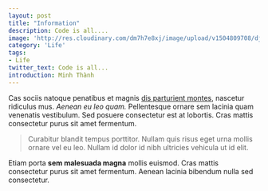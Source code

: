 ```yaml
---
layout: post
title: "Information"
description: Code is all....
image: 'http://res.cloudinary.com/dm7h7e8xj/image/upload/v1504809708/django_g7djdj.jpg'
category: 'Life'
tags:
- Life
twitter_text: Code is all...
introduction: Minh Thành
---
```


Cas sociis natoque penatibus et magnis <a href="#">dis parturient montes</a>, nascetur ridiculus mus. *Aenean eu leo quam.* Pellentesque ornare sem lacinia quam venenatis vestibulum. Sed posuere consectetur est at lobortis. Cras mattis consectetur purus sit amet fermentum.

> Curabitur blandit tempus porttitor. Nullam quis risus eget urna mollis ornare vel eu leo. Nullam id dolor id nibh ultricies vehicula ut id elit.

Etiam porta **sem malesuada magna** mollis euismod. Cras mattis consectetur purus sit amet fermentum. Aenean lacinia bibendum nulla sed consectetur.
